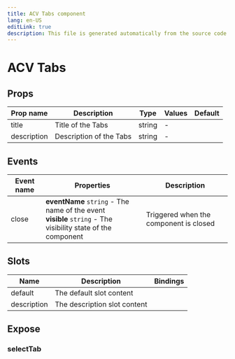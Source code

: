 ```yaml
---
title: ACV Tabs component
lang: en-US
editLink: true
description: This file is generated automatically from the source code. Changes made here will be lost.
---
```


# ACV Tabs

<!--@include: ./tabs.doc.md-->

## Props

| Prop name   | Description             | Type   | Values | Default |
| ----------- | ----------------------- | ------ | ------ | ------- |
| title       | Title of the Tabs       | string | -      |         |
| description | Description of the Tabs | string | -      |         |

## Events

| Event name | Properties                                                                                                      | Description                            |
| ---------- | --------------------------------------------------------------------------------------------------------------- | -------------------------------------- |
| close      | **eventName** `string` - The name of the event<br/>**visible** `string` - The visibility state of the component | Triggered when the component is closed |

## Slots

| Name        | Description                  | Bindings |
| ----------- | ---------------------------- | -------- |
| default     | The default slot content     |          |
| description | The description slot content |          |

## Expose

### selectTab

>
